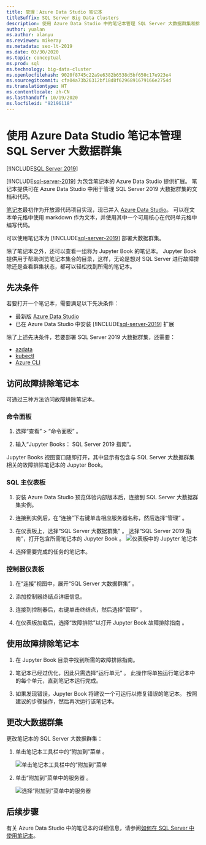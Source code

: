 ```yaml
---
title: 管理：Azure Data Studio 笔记本
titleSuffix: SQL Server Big Data Clusters
description: 使用 Azure Data Studio 中的笔记本管理 SQL Server 大数据群集和排除其故障。
author: yualan
ms.author: alanyu
ms.reviewer: mikeray
ms.metadata: seo-lt-2019
ms.date: 03/30/2020
ms.topic: conceptual
ms.prod: sql
ms.technology: big-data-cluster
ms.openlocfilehash: 9020f8745c22a9e6382b6538d5bf650c17e923e4
ms.sourcegitcommit: cfa04a73b26312bf18d8f6296891679166e2754d
ms.translationtype: HT
ms.contentlocale: zh-CN
ms.lasthandoff: 10/19/2020
ms.locfileid: "92196118"
---
```

# <a name="manage-sql-server-big-data-clusters-with-azure-data-studio-notebooks"></a>使用 Azure Data Studio 笔记本管理 SQL Server 大数据群集

[!INCLUDE[SQL Server 2019](../includes/applies-to-version/sqlserver2019.md)]

[!INCLUDE[sql-server-2019](../includes/sssqlv15-md.md)] 为包含笔记本的 Azure Data Studio 提供扩展。 笔记本提供可在 Azure Data Studio 中用于管理 SQL Server 2019 大数据群集的文档和代码。

[笔记本](../azure-data-studio/notebooks/notebooks-guidance.md)最初作为开放源代码项目实现，现已并入 [Azure Data Studio](../azure-data-studio/download-azure-data-studio.md)。 可以在文本单元格中使用 markdown 作为文本，并使用其中一个可用核心在代码单元格中编写代码。

可以使用笔记本为 [!INCLUDE[sql-server-2019](../includes/sssqlv15-md.md)] 部署大数据群集。

除了笔记本之外，还可以查看一组称为 Jupyter Book 的笔记本。 Jupyter Book 提供用于帮助浏览笔记本集合的目录，这样，无论是想对 SQL Server 进行故障排除还是查看群集状态，都可以轻松找到所需的笔记本。

## <a name="prerequisites"></a>先决条件

若要打开一个笔记本，需要满足以下先决条件：

* 最新版 [Azure Data Studio](../azure-data-studio/download-azure-data-studio.md)
* 已在 Azure Data Studio 中安装 [!INCLUDE[sql-server-2019](../includes/sssqlv15-md.md)] 扩展

除了上述先决条件，若要部署 SQL Server 2019 大数据群集，还需要：

* [azdata](../azdata/install/deploy-install-azdata.md)
* [kubectl](https://kubernetes.io/docs/tasks/tools/install-kubectl/#install-kubectl-binary-using-native-package-management)
* [Azure CLI](/cli/azure/install-azure-cli)

## <a name="access-troubleshooting-notebooks"></a>访问故障排除笔记本

可通过三种方法访问故障排除笔记本。

### <a name="command-palette"></a>命令面板

1. 选择“查看” > “命令面板”   。

2. 输入“Jupyter Books：  SQL Server 2019 指南”。

Jupyter Books 视图窗口随即打开，其中显示有包含与 SQL Server 大数据群集相关的故障排除笔记本的 Jupyter Book。

### <a name="sql-master-dashboard"></a>SQL 主仪表板

1. 安装 Azure Data Studio 预览体验内部版本后，连接到 SQL Server 大数据群集实例。

2. 连接到实例后，在“连接”下右键单击相应服务器名称，然后选择“管理”   。

3. 在仪表板上，选择“SQL Server 大数据群集”  。 选择“SQL Server 2019 指南”，打开包含所需笔记本的 Jupyter Book  。
    ![仪表板中的 Jupyter 笔记本](media/manage-notebooks/jupyter-book-button.png)

4. 选择需要完成的任务的笔记本。

### <a name="controller-dashboard"></a>控制器仪表板

1. 在“连接”视图中，展开“SQL Server 大数据群集”   。

2. 添加控制器终结点详细信息。

3. 连接到控制器后，右键单击终结点，然后选择“管理”  。

4. 在仪表板加载后，选择“故障排除”以打开 Jupyter Book 故障排除指南  。

## <a name="use-troubleshooting-notebooks"></a>使用故障排除笔记本

1. 在 Jupyter Book 目录中找到所需的故障排除指南。

2. 笔记本已经过优化，因此只需选择“运行单元”  。 此操作将单独运行笔记本中的每个单元，直到笔记本运行完成。

3. 如果发现错误，Jupyter Book 将建议一个可运行以修复错误的笔记本。 按照建议的步骤操作，然后再次运行该笔记本。

## <a name="change-the-big-data-cluster"></a>更改大数据群集

更改笔记本的 SQL Server 大数据群集：

1. 单击笔记本工具栏中的“附加到”菜单  。

   ![单击笔记本工具栏中的“附加到”菜单](./media/notebooks-how-to-manage/select-attach-to-1.png)

2. 单击“附加到”菜单中的服务器  。

   ![选择“附加到”菜单中的服务器](./media/notebooks-how-to-manage/select-attach-to-2.png)

## <a name="next-steps"></a>后续步骤

有关 Azure Data Studio 中的笔记本的详细信息，请参阅[如何在 SQL Server 中使用笔记本](../azure-data-studio/notebooks/notebooks-guidance.md)。
